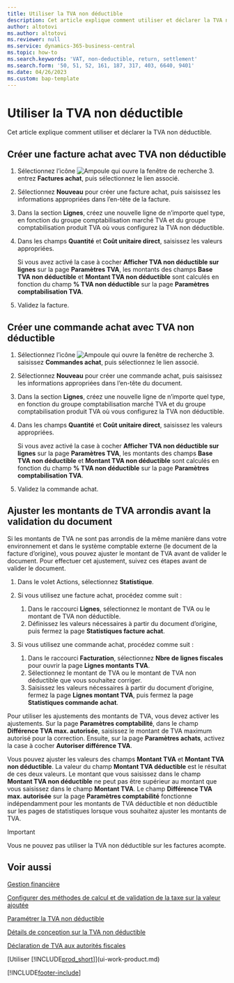 ```yaml
---
title: Utiliser la TVA non déductible
description: Cet article explique comment utiliser et déclarer la TVA non déductible.
author: altotovi
ms.author: altotovi
ms.reviewer: null
ms.service: dynamics-365-business-central
ms.topic: how-to
ms.search.keywords: 'VAT, non-deductible, return, settlement'
ms.search.form: '50, 51, 52, 161, 187, 317, 403, 6640, 9401'
ms.date: 04/26/2023
ms.custom: bap-template
---
```


# <a name="use-non-deductible-vat"></a>Utiliser la TVA non déductible

Cet article explique comment utiliser et déclarer la TVA non déductible.

## <a name="create-a-purchase-invoice-with-non-deductible-vat"></a>Créer une facture achat avec TVA non déductible

1. Sélectionnez l’icône ![Ampoule qui ouvre la fenêtre de recherche 3.](media/ui-search/search_small.png "Dites-moi ce que vous voulez faire") entrez **Factures achat**, puis sélectionnez le lien associé.
2. Sélectionnez **Nouveau** pour créer une facture achat, puis saisissez les informations appropriées dans l’en-tête de la facture.
3. Dans la section **Lignes**, créez une nouvelle ligne de n’importe quel type, en fonction du groupe comptabilisation marché TVA et du groupe comptabilisation produit TVA où vous configurez la TVA non déductible.
4. Dans les champs **Quantité** et **Coût unitaire direct**, saisissez les valeurs appropriées.

    Si vous avez activé la case à cocher **Afficher TVA non déductible sur lignes** sur la page **Paramètres TVA**, les montants des champs **Base TVA non déductible** et **Montant TVA non déductible** sont calculés en fonction du champ **% TVA non déductible** sur la page **Paramètres comptabilisation TVA**.

5. Validez la facture.

## <a name="create-a-purchase-order-with-non-deductible-vat"></a>Créer une commande achat avec TVA non déductible

1. Sélectionnez l’icône ![Ampoule qui ouvre la fenêtre de recherche 3.](media/ui-search/search_small.png "Dites-moi ce que vous voulez faire") saisissez **Commandes achat**, puis sélectionnez le lien associé.
2. Sélectionnez **Nouveau** pour créer une commande achat, puis saisissez les informations appropriées dans l’en-tête du document.
3. Dans la section **Lignes**, créez une nouvelle ligne de n’importe quel type, en fonction du groupe comptabilisation marché TVA et du groupe comptabilisation produit TVA où vous configurez la TVA non déductible.
4. Dans les champs **Quantité** et **Coût unitaire direct**, saisissez les valeurs appropriées.

    Si vous avez activé la case à cocher **Afficher TVA non déductible sur lignes** sur la page **Paramètres TVA**, les montants des champs **Base TVA non déductible** et **Montant TVA non déductible** sont calculés en fonction du champ **% TVA non déductible** sur la page **Paramètres comptabilisation TVA**.

5. Validez la commande achat.

## <a name="adjust-rounded-vat-amounts-before-document-posting"></a>Ajuster les montants de TVA arrondis avant la validation du document

Si les montants de TVA ne sont pas arrondis de la même manière dans votre environnement et dans le système comptable externe (le document de la facture d’origine), vous pouvez ajuster le montant de TVA avant de valider le document. Pour effectuer cet ajustement, suivez ces étapes avant de valider le document.

1. Dans le volet Actions, sélectionnez **Statistique**.
2. Si vous utilisez une facture achat, procédez comme suit :

    1. Dans le raccourci **Lignes**, sélectionnez le montant de TVA ou le montant de TVA non déductible.
    2. Définissez les valeurs nécessaires à partir du document d’origine, puis fermez la page **Statistiques facture achat**.

3.  Si vous utilisez une commande achat, procédez comme suit :

    1. Dans le raccourci **Facturation**, sélectionnez **Nbre de lignes fiscales** pour ouvrir la page **Lignes montants TVA**.
    2. Sélectionnez le montant de TVA ou le montant de TVA non déductible que vous souhaitez corriger.
    3. Saisissez les valeurs nécessaires à partir du document d’origine, fermez la page **Lignes montant TVA**, puis fermez la page **Statistiques commande achat**.

Pour utiliser les ajustements des montants de TVA, vous devez activer les ajustements. Sur la page **Paramètres comptabilité**, dans le champ **Différence TVA max. autorisée**, saisissez le montant de TVA maximum autorisé pour la correction. Ensuite, sur la page **Paramètres achats**, activez la case à cocher **Autoriser différence TVA**.

Vous pouvez ajuster les valeurs des champs **Montant TVA** et **Montant TVA non déductible**. La valeur du champ **Montant TVA déductible** est le résultat de ces deux valeurs. Le montant que vous saisissez dans le champ **Montant TVA non déductible** ne peut pas être supérieur au montant que vous saisissez dans le champ **Montant TVA**. Le champ **Différence TVA max. autorisée** sur la page **Paramètres comptabilité** fonctionne indépendamment pour les montants de TVA déductible et non déductible sur les pages de statistiques lorsque vous souhaitez ajuster les montants de TVA.

> [!IMPORTANT]
> Vous ne pouvez pas utiliser la TVA non déductible sur les factures acompte.

## <a name="see-also"></a>Voir aussi

[Gestion financière](finance.md)

[Configurer des méthodes de calcul et de validation de la taxe sur la valeur ajoutée](finance-setup-vat.md)  

[Paramétrer la TVA non déductible](finance-setup-nondeductible-vat.md)

[Détails de conception sur la TVA non déductible](design-details-nondeductible-vat.md)

[Déclaration de TVA aux autorités fiscales](finance-how-report-vat.md)

[Utiliser [!INCLUDE[prod_short](includes/prod_short.md)]](ui-work-product.md)

[!INCLUDE[footer-include](includes/footer-banner.md)]
